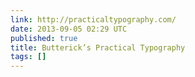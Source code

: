 ```yaml
---
link: http://practicaltypography.com/
date: 2013-09-05 02:29 UTC
published: true
title: Butterick’s Practical Typography
tags: []
---
```



